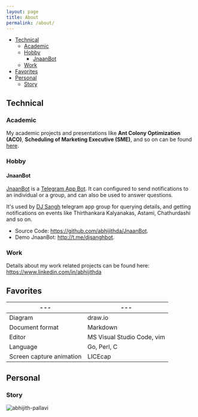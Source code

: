 ```yaml
---
layout: page
title: About
permalink: /about/
---
```


- [Technical](#technical)
  - [Academic](#academic)
  - [Hobby](#hobby)
    - [JnaanBot](#jnaanbot)
  - [Work](#work)
- [Favorites](#favorites)
- [Personal](#personal)
  - [Story](#story)

## Technical

### Academic

My academic projects and presentations like **Ant Colony Optimization (ACO)**, **Scheduling of Marketing Executive (SME)**, and so on can be found [here](https://github.com/abhijithda/academic).

### Hobby

#### JnaanBot

[JnaanBot](http://t.me/djsanghbot) is a [Telegram App Bot](https://core.telegram.org/bots). It can configured to send notifications to an individual or a group, and can also be used to answer questions.

It's used by [DJ Sangh](http://djsangh.org/) telegram app group for querying details, and getting notifications on events like Thirthankara Kalyanakas, Astami, Chathurdashi and so on.

- Source Code: <https://github.com/abhijithda/JnaanBot>.
- Demo JnaanBot: <http://t.me/djsanghbot>.

### Work

Details about my work related projects can be found here: <https://www.linkedin.com/in/abhijithda>

## Favorites

--- | ---
--- | ---
Diagram | draw.io
Document format | Markdown
Editor | MS Visual Studio Code, vim
Language | Go, Perl, C
Screen capture animation | LICEcap

## Personal

### Story

![abhijith-pallavi](https://www.draw.io/?lightbox=1&p=ex&highlight=0000ff&layers=1&nav=1&title=abhijith-pallavi.drawio#Uhttps%3A%2F%2Fdrive.google.com%2Fuc%3Fid%3D1ISMKScY4ChuzLAKkPKYLOScNvTwTMWD6%26export%3Ddownload)
